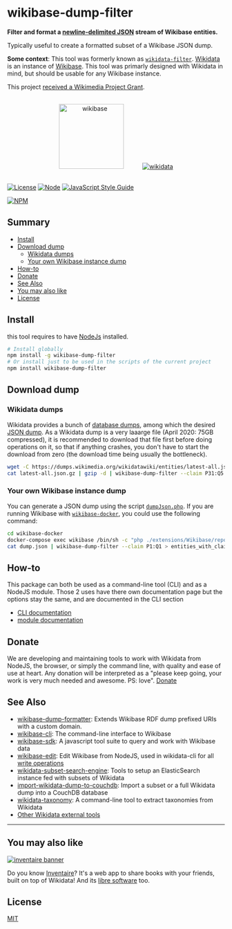 # wikibase-dump-filter

**Filter and format a [newline-delimited JSON](https://en.wikipedia.org/wiki/NDJSON) stream of Wikibase entities.**

Typically useful to create a formatted subset of a Wikibase JSON dump.

**Some context**: This tool was formerly known as [`wikidata-filter`](https://www.npmjs.com/package/wikidata-filter). [Wikidata](https://en.wikipedia.org/wiki/Wikidata) is an instance of [Wikibase](https://en.wikipedia.org/wiki/Wikibase). This tool was primarly designed with Wikidata in mind, but should be usable for any Wikibase instance.

This project [received a Wikimedia Project Grant](https://meta.wikimedia.org/wiki/Grants:Project/WikidataJS).

<div align="center">
  <br>
  <a href="https://wikiba.se"><img height="150" src="https://raw.githubusercontent.com/maxlath/wikibase-sdk/master/assets/wikibase.png" alt="wikibase"></a>
  <!-- yeay hacky margin \o/ -->
  &nbsp;&nbsp;&nbsp;&nbsp;&nbsp;&nbsp;&nbsp;&nbsp;&nbsp;
  <a href="https://wikidata.org"><img src="https://raw.githubusercontent.com/maxlath/wikibase-sdk/master/assets/wikidata.jpg" alt="wikidata"></a>
  <br>
  <br>
</div>

[![License](https://img.shields.io/badge/license-MIT-blue.svg)](https://opensource.org/licenses/MIT)
[![Node](https://img.shields.io/badge/node-%3E=%20v6.4.0-brightgreen.svg)](http://nodejs.org)
[![JavaScript Style Guide](https://img.shields.io/badge/code%20style-standard-brightgreen.svg)](http://standardjs.com/)

[![NPM](https://nodei.co/npm/wikidata-filter.png?stars&downloads&downloadRank)](https://npmjs.com/package/wikibase-dump-filter/)

## Summary

<!-- START doctoc generated TOC please keep comment here to allow auto update -->
<!-- DON'T EDIT THIS SECTION, INSTEAD RE-RUN doctoc TO UPDATE -->


- [Install](#install)
- [Download dump](#download-dump)
  - [Wikidata dumps](#wikidata-dumps)
  - [Your own Wikibase instance dump](#your-own-wikibase-instance-dump)
- [How-to](docs/how_to.md)
- [Donate](#donate)
- [See Also](#see-also)
- [You may also like](#you-may-also-like)
- [License](#license)

<!-- END doctoc generated TOC please keep comment here to allow auto update -->

## Install
this tool requires to have [NodeJs](http://nodejs.org) installed.

```sh
# Install globally
npm install -g wikibase-dump-filter
# Or install just to be used in the scripts of the current project
npm install wikibase-dump-filter
```

## Download dump

### Wikidata dumps
Wikidata provides a bunch of [database dumps](https://www.wikidata.org/wiki/Wikidata:Database_download), among which the desired [JSON dump](https://www.wikidata.org/wiki/Wikidata:Database_download#JSON_dumps_.28recommended.29). As a Wikidata dump is a very laaarge file (April 2020: 75GB compressed), it is recommended to download that file first before doing operations on it, so that if anything crashes, you don't have to start the download from zero (the download time being usually the bottleneck).
```sh
wget -C https://dumps.wikimedia.org/wikidatawiki/entities/latest-all.json.gz
cat latest-all.json.gz | gzip -d | wikibase-dump-filter --claim P31:Q5 > humans.ndjson
```

### Your own Wikibase instance dump
You can generate a JSON dump using the script [`dumpJson.php`](https://github.com/wikimedia/mediawiki-extensions-Wikibase/blob/master/repo/maintenance/dumpJson.php). If you are running Wikibase with [`wikibase-docker`](https://github.com/wmde/wikibase-docker), you could use the following command:
```sh
cd wikibase-docker
docker-compose exec wikibase /bin/sh -c "php ./extensions/Wikibase/repo/maintenance/dumpJson.php --log /dev/null" > dump.json
cat dump.json | wikibase-dump-filter --claim P1:Q1 > entities_with_claim_P1_Q1.ndjson
```

## How-to
This package can both be used as a command-line tool (CLI) and as a NodeJS module. Those 2 uses have there own documentation page but the options stay the same, and are documented in the CLI section

* [CLI documentation](docs/cli.md)
* [module documentation](docs/module.md)

## Donate

We are developing and maintaining tools to work with Wikidata from NodeJS, the browser, or simply the command line, with quality and ease of use at heart. Any donation will be interpreted as a "please keep going, your work is very much needed and awesome. PS: love". [Donate](https://liberapay.com/WikidataJS)

## See Also
* [wikibase-dump-formatter](https://github.com/maxlath/wikibase-dump-formatter): Extends Wikibase RDF dump prefixed URIs with a custom domain.
* [wikibase-cli](https://www.npmjs.com/package/wikibase-cli): The command-line interface to Wikibase
* [wikibase-sdk](https://www.npmjs.com/package/wikibase-sdk): A javascript tool suite to query and work with Wikibase data
* [wikibase-edit](https://www.npmjs.com/package/wikibase-edit): Edit Wikibase from NodeJS, used in wikidata-cli for all [write operations](#write-operations)
* [wikidata-subset-search-engine](https://github.com/inventaire/entities-search-engine/tree/wikidata-subset-search-engine): Tools to setup an ElasticSearch instance fed with subsets of Wikidata
* [import-wikidata-dump-to-couchdb](https://github.com/maxlath/import-wikidata-dump-to-couchdb): Import a subset or a full Wikidata dump into a CouchDB database
* [wikidata-taxonomy](https://github.com/nichtich/wikidata-taxonomy): A command-line tool to extract taxonomies from Wikidata
* [Other Wikidata external tools](https://www.wikidata.org/wiki/Wikidata:Tools/External_tools)
-------------

## You may also like

[![inventaire banner](https://inventaire.io/public/images/inventaire-brittanystevens-13947832357-CC-BY-lighter-blue-4-banner-500px.png)](https://inventaire.io)

Do you know [Inventaire](https://inventaire.io/)? It's a web app to share books with your friends, built on top of Wikidata! And its [libre software](http://github.com/inventaire/inventaire) too.

## License
[MIT](LICENSE.md)
